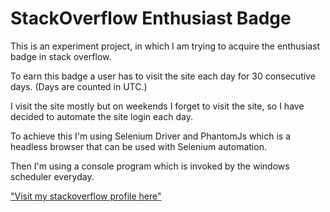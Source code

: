 # StackOverflow Enthusiast Badge
This is an experiment project, in which I am trying to acquire the enthusiast badge in stack overflow.

To earn this badge a user has to visit the site each day for 30 consecutive days. (Days are counted in UTC.)

I visit the site mostly but on weekends I forget to visit the site, so I have decided to automate the site login each day.

To achieve this I'm using Selenium Driver and PhantomJs which is a headless browser that can be used with Selenium automation.

Then I'm using a console program which is invoked by the windows scheduler everyday.

["Visit my stackoverflow profile here"](https://stackoverflow.com/users/3086836/aman-b)